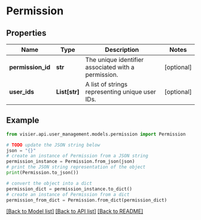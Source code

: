 # Permission


## Properties

Name | Type | Description | Notes
------------ | ------------- | ------------- | -------------
**permission_id** | **str** | The unique identifier associated with a permission. | [optional] 
**user_ids** | **List[str]** | A list of strings representing unique user IDs. | [optional] 

## Example

```python
from visier.api.user_management.models.permission import Permission

# TODO update the JSON string below
json = "{}"
# create an instance of Permission from a JSON string
permission_instance = Permission.from_json(json)
# print the JSON string representation of the object
print(Permission.to_json())

# convert the object into a dict
permission_dict = permission_instance.to_dict()
# create an instance of Permission from a dict
permission_from_dict = Permission.from_dict(permission_dict)
```
[[Back to Model list]](../README.md#documentation-for-models) [[Back to API list]](../README.md#documentation-for-api-endpoints) [[Back to README]](../README.md)



